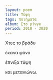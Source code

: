 ```yaml
---
layout: poem
title: Τύψη
tags: ποιήματα
album: Στο ρίνγκ
period: 2010 - 2020
---
```


Χτες το βράδυ

έκανα φόνο

έπνιξα τύψη

και μετανιώνω.
